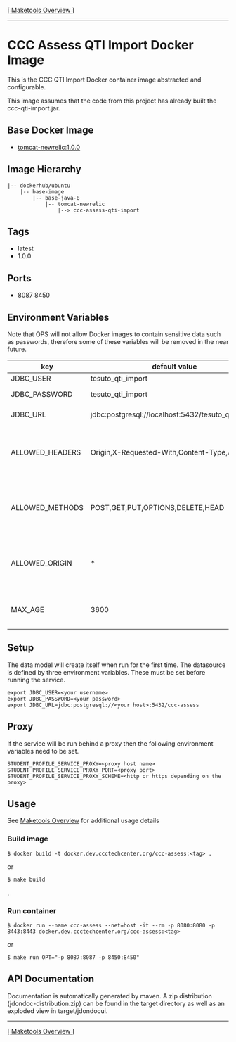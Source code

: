 [[ Maketools Overview ]](./maketools/)
***

# CCC Assess QTI Import Docker Image

This is the CCC QTI Import Docker container image abstracted and configurable.

This image assumes that the code from this project has already built the ccc-qti-import.jar.

## Base Docker Image

* [tomcat-newrelic:1.0.0](https://bitbucket.org/cccnext/docker-base-tomcat/src/master/8/)

## Image Hierarchy

    |-- dockerhub/ubuntu 
        |-- base-image
            |-- base-java-8
                |-- tomcat-newrelic
                    |--> ccc-assess-qti-import

## Tags

* latest
* 1.0.0

## Ports

* 8087 8450

## Environment Variables

Note that OPS will not allow Docker images to contain sensitive data such as passwords, therefore some of these variables will be removed in the near future.

key                                 | default value                               | description
------------------------------------|---------------------------------------------|--------------
JDBC_USER                           | tesuto_qti_import                     | DB User
JDBC_PASSWORD                       | tesuto_qti_import                                   | DB Password
JDBC_URL                            | jdbc:postgresql://localhost:5432/tesuto_qti_import  | Postgres DB Url
ALLOWED_HEADERS                     | Origin,X-Requested-With,Content-Type,Accept | Used for CORS. ** Do not put spaces between the values
ALLOWED_METHODS                     | POST,GET,PUT,OPTIONS,DELETE,HEAD            | Used for CORS. ** Do not put spaces between the values
ALLOWED_ORIGIN                      | *                                           | Used for CORS. ** Do not put spaces between the values
MAX_AGE                             | 3600                                        | Used for CORS. Time to live in seconds


## Setup

The data model will create itself when run for the first time. The datasource is defined by three environment variables. These must be set before running the service. 

```shell
export JDBC_USER=<your username>
export JDBC_PASSWORD=<your password>
export JDBC_URL=jdbc:postgresql://<your host>:5432/ccc-assess
```

## Proxy
If the service will be run behind a proxy then the following environment variables need to be set.

```shell
STUDENT_PROFILE_SERVICE_PROXY=<proxy host name>
STUDENT_PROFILE_SERVICE_PROXY_PORT=<proxy port>
STUDENT_PROFILE_SERVICE_PROXY_SCHEME=<http or https depending on the proxy>
```

## Usage

See [Maketools Overview](./maketools/) for additional usage details

### Build image
```shell
$ docker build -t docker.dev.ccctechcenter.org/ccc-assess:<tag> .
```
or
```shell
$ make build
```
, 
### Run container
```shell
$ docker run --name ccc-assess --net=host -it --rm -p 8080:8080 -p 8443:8443 docker.dev.ccctechcenter.org/ccc-assess:<tag>
```
or
```shell
$ make run OPT="-p 8087:8087 -p 8450:8450"
```

## API Documentation
Documentation is automatically generated by maven. A zip distribution (jdondoc-distribution.zip) can be found in the target directory as well as an exploded view in target/jdondocui.

***
[[ Maketools Overview ]](./maketools/)